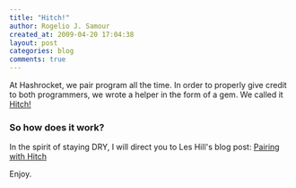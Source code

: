 ```yaml
---
title: "Hitch!"
author: Rogelio J. Samour
created_at: 2009-04-20 17:04:38
layout: post
categories: blog
comments: true
---
```


At Hashrocket, we pair program all the time. In order to properly give credit to both programmers, we wrote a helper in the form of a gem. We called it [Hitch!](http://github.com/therubymug/hitch)

### So how does it work?

In the spirit of staying DRY, I will direct you to Les Hill's blog post: [Pairing with Hitch](http://blog.leshill.org/blog/2009/04/20/pairing-with-hitch.html)

Enjoy.
